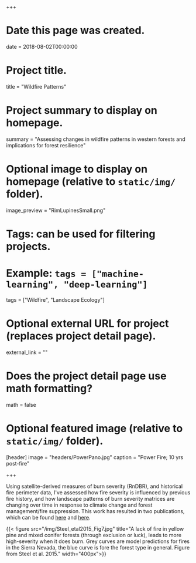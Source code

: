 +++
# Date this page was created.
date = 2018-08-02T00:00:00

# Project title.
title = "Wildfire Patterns"

# Project summary to display on homepage.
summary = "Assessing changes in wildfire patterns in western forests and implications for forest resilience"

# Optional image to display on homepage (relative to `static/img/` folder).
image_preview = "RimLupinesSmall.png"

# Tags: can be used for filtering projects.
# Example: `tags = ["machine-learning", "deep-learning"]`
tags = ["Wildfire", "Landscape Ecology"]

# Optional external URL for project (replaces project detail page).
external_link = ""

# Does the project detail page use math formatting?
math = false

# Optional featured image (relative to `static/img/` folder).
[header]
image = "headers/PowerPano.jpg"
caption = "Power Fire; 10 yrs post-fire"

+++

Using satellite-derived measures of burn severity (RnDBR), and historical fire perimeter data, I've assessed how fire severity is influenced by previous fire history, and how landscape patterns of burn severity matrices are changing over time in response to climate change and forest management/fire suppression. This work has resulted in two publications, which can be found [here](https://esajournals.onlinelibrary.wiley.com/doi/epdf/10.1890/ES14-00224.1) and [here](/../../files/Steel_et_al-2018-LandEcol.pdf).

{{< figure src="/img/Steel_etal2015_Fig7.jpg" title="A lack of fire in yellow pine and mixed conifer forests (through exclusion or luck), leads to more high-severity when it does burn. Grey curves are model predictions for fires in the Sierra Nevada, the blue curve is fore the forest type in general. Figure from Steel et al. 2015." width="400px">}}

